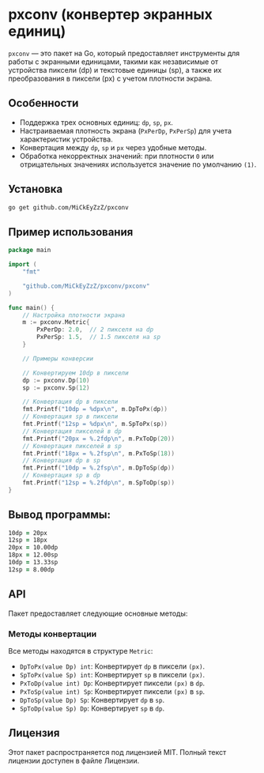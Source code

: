 # pxconv (конвертер экранных единиц)

`pxconv` — это пакет на Go, который предоставляет инструменты для работы с
экранными единицами, такими как независимые от устройства пиксели (dp) и
текстовые единицы (sp), а также их преобразования в пиксели (px) с учетом
плотности экрана.

## Особенности

* Поддержка трех основных единиц: `dp`, `sp`, `px`.
* Настраиваемая плотность экрана (`PxPerDp`, `PxPerSp`) для учета
характеристик устройства.
* Конвертация между `dp`, `sp` и `px` через удобные методы.
* Обработка некорректных значений: при плотности `0` или отрицательных значениях
используется значение по умолчанию `(1)`.

## Установка

```zsh
go get github.com/MiCkEyZzZ/pxconv
```

## Пример использования

```go
package main

import (
	"fmt"

	"github.com/MiCkEyZzZ/pxconv/pxconv"
)

func main() {
	// Настройка плотности экрана
	m := pxconv.Metric{
		PxPerDp: 2.0,  // 2 пикселя на dp
		PxPerSp: 1.5,  // 1.5 пикселя на sp
	}

	// Примеры конверсии

	// Конвертируем 10dp в пиксели
	dp := pxconv.Dp(10)
	sp := pxconv.Sp(12)

	// Конвертация dp в пиксели
	fmt.Printf("10dp = %dpx\n", m.DpToPx(dp))
	// Конвертация sp в пиксели
	fmt.Printf("12sp = %dpx\n", m.SpToPx(sp))
	// Конвертация пикселей в dp
	fmt.Printf("20px = %.2fdp\n", m.PxToDp(20))
	// Конвертация пикселей в sp
	fmt.Printf("18px = %.2fsp\n", m.PxToSp(18))
	// Конвертация dp в sp
	fmt.Printf("10dp = %.2fsp\n", m.DpToSp(dp))
	// Конвертация sp в dp
	fmt.Printf("12sp = %.2fdp\n", m.SpToDp(sp))
}
```

## Вывод программы:

```zsh
10dp = 20px
12sp = 18px
20px = 10.00dp
18px = 12.00sp
10dp = 13.33sp
12sp = 8.00dp
```

## API

Пакет предоставляет следующие основные методы:

### Методы конвертации

Все методы находятся в структуре `Metric`:

* `DpToPx(value Dp) int`: Конвертирует `dp` в пиксели `(px)`.
* `SpToPx(value Sp) int`: Конвертирует `sp` в пиксели `(px)`.
* `PxToDp(value int) Dp`: Конвертирует пиксели `(px)` в `dp`.
* `PxToSp(value int) Sp`: Конвертирует пиксели `(px)` в `sp`.
* `DpToSp(value Dp) Sp`: Конвертирует `dp` в `sp`.
* `SpToDp(value Sp) Dp`: Конвертирует `sp` в `dp`.

## Лицензия

Этот пакет распространяется под лицензией MIT. Полный текст лицензии доступен в
файле Лицензии.
